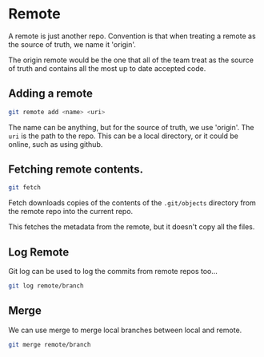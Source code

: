 # Remote

A remote is just another repo. Convention is that when treating a remote as the source of truth, we name it 'origin'.

The origin remote would be the one that all of the team treat as the source of truth and contains all the most up to date accepted code.

## Adding a remote

```bash
git remote add <name> <uri>
```

The name can be anything, but for the source of truth, we use 'origin'.
The `uri` is the path to the repo. This can be a local directory, or it could be online, such as using github.

## Fetching remote contents.

```bash
git fetch
```

Fetch downloads copies of the contents of the `.git/objects` directory from the remote repo into the current repo.

This fetches the metadata from the remote, but it doesn't copy all the files.

## Log Remote

Git log can be used to log the commits from remote repos too...

```bash
git log remote/branch
```

## Merge

We can use merge to merge local branches between local and remote.

```bash
git merge remote/branch
```


